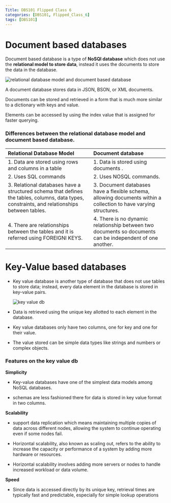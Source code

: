 ```yaml
---
Title: DBS101 Flipped Class 6
categories: [DBS101, Flipped_Class_6]
tags: [DBS101]
---
```


# Document based databases

Document based database is a type of **NoSQl database** which does not use the **relational model to store data**, instead it uses the documents to store the data in the database.

![relational database model and document based database](https://developer.couchbase.com/static/relational_vs_doc1-bcb37aacf0a51c8c73ec1439ad962e9a.png)

A document database stores data in JSON, BSON, or XML documents.

Documents can be stored and retrieved in a form that is much more similar to a dictionary with keys and value.


Elements can be accessed by using the index value that is assigned for faster querying.

### Differences between the relational database model and document based database.

|         Relational Database Model                             |            Document database                                       |
|:--------------------------------------------------------------|:-------------------------------------------------------------------|
|1. Data are stored using rows and columns in a table           | 1. Data is stored using documents .                                   |
|2. Uses SQL commands                                           |2. Uses NOSQL commands.                                             |
|3. Relational databases have a structured schema that defines the tables, columns, data types, constraints, and relationships between tables.                                                 |3. Document databases have a flexible schema, allowing documents within a collection to have varying structures.|
|4. There are relationships between the tables and it is referred using FOREIGNl  KEYS.|4. There is no dynamic relationship between two documents so documents can be independent of one another.|


# Key-Value based databases

* Key value database is another type of database that does not use tables to store data; instead,  every data element in the database is stored in key-value pairs.

    ![key value db](https://www.scylladb.com/wp-content/uploads/Key-Value-Database-diagram-1-e1644958285831.png)

* Data is retrieved using the unique key allotted to each element in the database.

* Key value databases only have two columns, one for key and one for their value.

* The value stored can be simple data types like strings and numbers or complex objects.

### **Features on the key value db**

**Simplicity**

* Key-value databases have one of the simplest data models among NoSQL databases.

* schemas are less fashioned there for data is stored in key value format in two columns.

**Scalability**

* support data replication which means maintaining multiple copies of data across different nodes, allowing the system to continue operating even if some nodes fail.

* Horizontal scalability, also known as scaling out, refers to the ability to increase the capacity or performance of a system by adding more hardware or resources.

* Horizontal scalability involves adding more servers or nodes to handle increased workload or data volume.

**Speed**

* Since data is accessed directly by its unique key, retrieval times are typically fast and predictable, especially for simple lookup operations 
